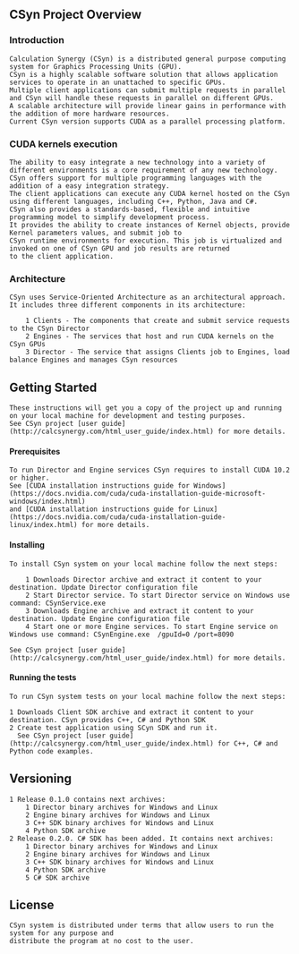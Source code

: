 ## CSyn Project Overview
  
### Introduction

	Calculation Synergy (CSyn) is a distributed general purpose computing system for Graphics Processing Units (GPU). 
	CSyn is a highly scalable software solution that allows application services to operate in an unattached to specific GPUs. 
	Multiple client applications can submit multiple requests in parallel and CSyn will handle these requests in parallel on different GPUs. 
	A scalable architecture will provide linear gains in performance with the addition of more hardware resources. 
	Current CSyn version supports CUDA as a parallel processing platform.

### CUDA kernels execution

	The ability to easy integrate a new technology into a variety of different environments is a core requirement of any new technology. 
	CSyn offers support for multiple programming languages with the addition of a easy integration strategy. 
	The client applications can execute any CUDA kernel hosted on the CSyn using different languages, including C++, Python, Java and C#. 
	CSyn also provides a standards-based, flexible and intuitive programming model to simplify development process. 
	It provides the ability to create instances of Kernel objects, provide Kernel parameters values, and submit job to 
	CSyn runtime environments for execution. This job is virtualized and invoked on one of CSyn GPU and job results are returned 
	to the client application. 
 
### Architecture

	CSyn uses Service-Oriented Architecture as an architectural approach. It includes three different components in its architecture:

		1 Clients - The components that create and submit service requests to the CSyn Director
		2 Engines - The services that host and run CUDA kernels on the CSyn GPUs
		3 Director - The service that assigns Clients job to Engines, load balance Engines and manages CSyn resources
		
## Getting Started

	These instructions will get you a copy of the project up and running on your local machine for development and testing purposes. 
	See CSyn project [user guide](http://calcsynergy.com/html_user_guide/index.html) for more details.
	
#### Prerequisites

	To run Director and Engine services CSyn requires to install CUDA 10.2 or higher. 
	See [CUDA installation instructions guide for Windows](https://docs.nvidia.com/cuda/cuda-installation-guide-microsoft-windows/index.html) 
	and [CUDA installation instructions guide for Linux](https://docs.nvidia.com/cuda/cuda-installation-guide-linux/index.html) for more details.
	
#### Installing

	To install CSyn system on your local machine follow the next steps:
	
		1 Downloads Director archive and extract it content to your destination. Update Director configuration file
		2 Start Director service. To start Director service on Windows use command: CSynService.exe
		3 Downloads Engine archive and extract it content to your destination. Update Engine configuration file
		4 Start one or more Engine services. To start Engine service on Windows use command: CSynEngine.exe  /gpuId=0 /port=8090
		
	See CSyn project [user guide](http://calcsynergy.com/html_user_guide/index.html) for more details.
	
#### Running the tests

	To run CSyn system tests on your local machine follow the next steps:
	
	1 Downloads Client SDK archive and extract it content to your destination. CSyn provides C++, C# and Python SDK
	2 Create test application using SCyn SDK and run it. 
	  See CSyn project [user guide](http://calcsynergy.com/html_user_guide/index.html) for C++, C# and Python code examples.
	
## Versioning
	1 Release 0.1.0 contains next archives:
		1 Director binary archives for Windows and Linux
		2 Engine binary archives for Windows and Linux
		3 C++ SDK binary archives for Windows and Linux
		4 Python SDK archive
	2 Release 0.2.0. C# SDK has been added. It contains next archives:
		1 Director binary archives for Windows and Linux
		2 Engine binary archives for Windows and Linux
		3 C++ SDK binary archives for Windows and Linux
		4 Python SDK archive
		5 C# SDK archive
	

## License
	
	CSyn system is distributed under terms that allow users to run the system for any purpose and 
	distribute the program at no cost to the user.
	

	
